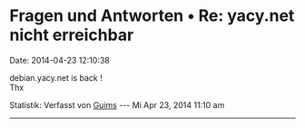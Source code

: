 Fragen und Antworten • Re: yacy.net nicht erreichbar
====================================================

Date: 2014-04-23 12:10:38

debian.yacy.net is back !\
Thx

Statistik: Verfasst von
[Guims](http://forum.yacy-websuche.de/memberlist.php?mode=viewprofile&u=8995)
--- Mi Apr 23, 2014 11:10 am

------------------------------------------------------------------------
